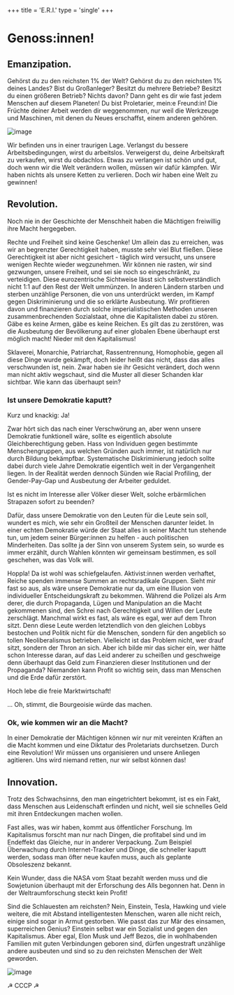 +++
title = 'E.R.I.'
type = 'single'
+++
# Genoss:innen!

## Emanzipation.

Gehörst du zu den reichsten 1% der Welt? Gehörst du zu den reichsten 1% deines Landes? Bist du Großanleger? Besitzt du mehrere Betriebe? Besitzt du einen größeren Betrieb? Nichts davon? Dann geht es dir wie fast jedem Menschen auf diesem Planeten! Du bist Proletarier, mein:e Freund:in! Die Früchte deiner Arbeit werden dir weggenommen, nur weil die Werkzeuge und Maschinen, mit denen du Neues erschaffst, einem anderen gehören.


![image](/lenin.avif)

Wir befinden uns in einer traurigen Lage. Verlangst du bessere Arbeitsbedingungen, wirst du arbeitslos. Verweigerst du, deine Arbeitskraft zu verkaufen, wirst du obdachlos. Etwas zu verlangen ist schön und gut, doch wenn wir die Welt verändern wollen, müssen wir dafür kämpfen. Wir haben nichts als unsere Ketten zu verlieren. Doch wir haben eine Welt zu gewinnen!

## Revolution.

Noch nie in der Geschichte der Menschheit haben die Mächtigen freiwillig ihre Macht hergegeben.

Rechte und Freiheit sind keine Geschenke! Um allein das zu erreichen, was wir an begrenzter Gerechtigkeit haben, musste sehr viel Blut fließen. Diese Gerechtigkeit ist aber nicht gesichert - täglich wird versucht, uns unsere wenigen Rechte wieder wegzunehmen. Wir können nie rasten, wir sind gezwungen, unsere Freiheit, und sei sie noch so eingeschränkt, zu verteidigen. Diese eurozentrische Sichtweise lässt sich selbstverständlich nicht 1:1 auf den Rest der Welt ummünzen. In anderen Ländern starben und sterben unzählige Personen, die von uns unterdrückt werden, im Kampf gegen Diskriminierung und die so erklärte Ausbeutung. Wir profitieren davon und finanzieren durch solche imperialistischen Methoden unseren zusammenbrechenden Sozialstaat, ohne die Kapitalisten dabei zu stören. Gäbe es keine Armen, gäbe es keine Reichen. Es gilt das zu zerstören, was die Ausbeutung der Bevölkerung auf einer globalen Ebene überhaupt erst möglich macht! Nieder mit den Kapitalismus!

Sklaverei, Monarchie, Patriarchat, Rassentrennung, Homophobie, gegen all diese Dinge wurde gekämpft, doch leider heißt das nicht, dass das alles verschwunden ist, nein. Zwar haben sie ihr Gesicht verändert, doch wenn man nicht aktiv wegschaut, sind die Muster all dieser Schanden klar sichtbar. Wie kann das überhaupt sein?

### Ist unsere Demokratie kaputt?

Kurz und knackig: Ja!

Zwar hört sich das nach einer Verschwörung an, aber wenn unsere Demokratie funktionell wäre, sollte es eigentlich absolute Gleichberechtigung geben. Hass von Individuen gegen bestimmte Menschengruppen, aus welchen Gründen auch immer, ist natürlich nur durch Bildung bekämpfbar. Systematische Diskriminierung jedoch sollte dabei durch viele Jahre Demokratie eigentlich weit in der Vergangenheit liegen. In der Realität werden dennoch Sünden wie Racial Profiling, der Gender-Pay-Gap und Ausbeutung der Arbeiter geduldet.

Ist es nicht im Interesse aller Völker dieser Welt, solche erbärmlichen Strapazen sofort zu beenden?

Dafür, dass unsere Demokratie von den Leuten für die Leute sein soll, wundert es mich, wie sehr ein Großteil der Menschen darunter leidet. In einer echten Demokratie würde der Staat alles in seiner Macht tun stehende tun, um jedem seiner Bürger:innen zu helfen - auch politischen Minderheiten. Das sollte ja der Sinn von unserem System sein, so wurde es immer erzählt, durch Wahlen könnten wir gemeinsam bestimmen, es soll geschehen, was das Volk will.

Hoppla! Da ist wohl was schiefgelaufen. Aktivist:innen werden verhaftet, Reiche spenden immense Summen an rechtsradikale Gruppen. Sieht mir fast so aus, als wäre unsere Demokratie nur da, um eine Illusion von individueller Entscheidungskraft zu bekommen. Während die Polizei als Arm derer, die durch Propaganda, Lügen und Manipulation an die Macht gekommenen sind, den Schrei nach Gerechtigkeit und Willen der Leute zerschlägt. Manchmal wirkt es fast, als wäre es egal, wer auf dem Thron sitzt. Denn diese Leute werden letztendlich von den gleichen Lobbys bestochen und Politik nicht für die Menschen, sondern für den  angeblich so tollen Neoliberalismus betrieben. Vielleicht ist das Problem nicht, wer drauf sitzt, sondern der Thron an sich. Aber ich bilde mir das sicher ein, wer hätte schon Interesse daran, auf das Leid anderer zu scheißen und geschweige denn überhaupt das Geld zum Finanzieren dieser Institutionen und der Propaganda? Niemanden kann Profit so wichtig sein, dass man Menschen und die Erde dafür zerstört.

Hoch lebe die freie Marktwirtschaft!

... Oh, stimmt, die Bourgeoisie würde das machen.

### Ok, wie kommen wir an die Macht?

In einer Demokratie der Mächtigen können wir nur mit vereinten Kräften an die Macht kommen und eine Diktatur des Proletariats durchsetzen. Durch eine Revolution! Wir müssen uns organisieren und unsere Anliegen agitieren. Uns wird niemand retten, nur wir selbst können das!

## Innovation.

Trotz des Schwachsinns, den man eingetrichtert bekommt, ist es ein Fakt, dass Menschen aus Leidenschaft erfinden und nicht, weil sie schnelles Geld mit ihren Entdeckungen machen wollen.

Fast alles, was wir haben, kommt aus öffentlicher Forschung. Im Kapitalismus forscht man nur nach Dingen, die profitabel sind und im Endeffekt das Gleiche, nur in anderer Verpackung. Zum Beispiel Überwachung durch Internet-Tracker und Dinge, die schneller kaputt werden, sodass man öfter neue kaufen muss, auch als geplante Obsoleszenz bekannt.

Kein Wunder, dass die NASA vom Staat bezahlt werden muss und die Sowjetunion überhaupt mit der Erforschung des Alls begonnen hat. Denn in der Weltraumforschung steckt kein Profit!

Sind die Schlauesten am reichsten? Nein, Einstein, Tesla, Hawking und viele weitere, die mit Abstand intelligentesten Menschen, waren alle nicht reich, einige sind sogar in Armut gestorben. Wie passt das zur Mär des einsamen, superreichen Genius? Einstein selbst war ein Sozialist und gegen den Kapitalismus. Aber egal, Elon Musk und Jeff Bezos, die in wohlhabenden Familien mit guten Verbindungen geboren sind, dürfen ungestraft unzählige andere ausbeuten und sind so zu den reichsten Menschen der Welt geworden.

![image](/weltraum.avif)

☭ СССР ☭
